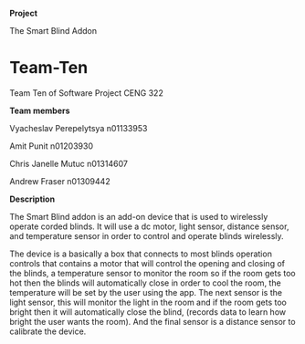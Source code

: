 **Project**

The Smart Blind Addon

# Team-Ten
Team Ten of Software Project CENG 322

**Team members**

Vyacheslav Perepelytsya n01133953

Amit Punit n01203930

Chris Janelle Mutuc n01314607

Andrew Fraser n01309442

**Description**

The Smart Blind addon is an add-on device that is used to wirelessly operate corded blinds. It will use a dc motor, light sensor, distance sensor, and temperature sensor in order to control and operate blinds wirelessly. 

The device is a basically a box that connects to most blinds operation controls that contains a motor that will control the opening and closing of the blinds, a temperature sensor to monitor the room so if the room gets too hot then the blinds will automatically close in order to cool the room, the temperature will be set by the user using the app. The next sensor is the light sensor, this will monitor the light in the room and if the room gets too bright then it will automatically close the blind, (records data to learn how bright the user wants the room). And the final sensor is a distance sensor to calibrate the device.
